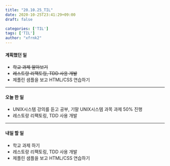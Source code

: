 ```yaml
---
title: "20.10.25_TIL"
date: 2020-10-25T23:41:29+09:00
draft: false

categories: ['TIL']
tags: ['TIL']
author: "xfrnk2"
---
```

#### 계획했던 일
+ ~~학교 과제 알아보기~~
+ ~~레스토랑 리팩토링, TDD 사용 개발~~
+ 제플린 샘플을 보고 HTML/CSS 연습하기
---
#### 오늘 한 일
+ UNIX시스템 강의를 듣고 공부, 기말 UNIX시스템 과목 과제 50% 진행
+ 레스토랑 리팩토링, TDD 사용 개발
---   
#### 내일 할 일 
+ 학교 과제 하기
+ 레스토랑 리팩토링, TDD 사용 개발
+ 제플린 샘플을 보고 HTML/CSS 연습하기